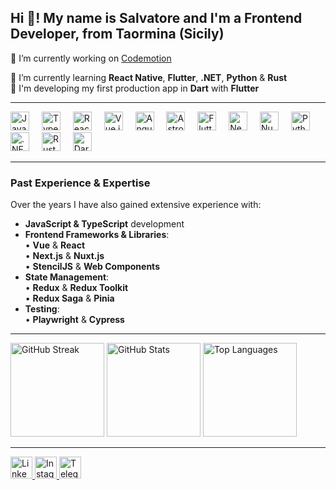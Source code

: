 <h2 align="left">Hi 👋! My name is Salvatore and I'm a Frontend Developer, from Taormina (Sicily)</h2>

🔭 I’m currently working on [Codemotion](https://www.codemotion.com/)

🌱 I’m currently learning **React Native**, **Flutter**, **.NET**, **Python** & **Rust**  
🚀 I'm developing my first production app in **Dart** with **Flutter**

---

<div align="left">
  <!-- Current Technologies -->
  <img src="https://cdn.jsdelivr.net/gh/devicons/devicon/icons/javascript/javascript-plain.svg" height="30" alt="JavaScript"  />
  <img width="12" />
  <img src="https://cdn.jsdelivr.net/gh/devicons/devicon/icons/typescript/typescript-plain.svg" height="30" alt="TypeScript"  />
  <img width="12" />
  <img src="https://cdn.jsdelivr.net/gh/devicons/devicon/icons/react/react-original.svg" height="30" alt="React"  />
  <img width="12" />
  <img src="https://cdn.jsdelivr.net/gh/devicons/devicon/icons/vuejs/vuejs-original.svg" height="30" alt="Vue.js"  />
  <img width="12" />
  <img src="https://cdn.jsdelivr.net/gh/devicons/devicon/icons/angularjs/angularjs-original.svg" height="30" alt="AngularJS"  />
  <img width="12" />
  <img src="https://cdn.jsdelivr.net/gh/devicons/devicon/icons/astro/astro-original.svg" height="30" alt="Astro"  />
  <img width="12" />
  <img src="https://cdn.jsdelivr.net/gh/devicons/devicon/icons/flutter/flutter-original.svg" height="30" alt="Flutter"  />
  <img width="12" />
  <img src="https://cdn.jsdelivr.net/gh/devicons/devicon/icons/nextjs/nextjs-original.svg" height="30" alt="Next.js"  />
  <img width="12" />
  <img src="https://cdn.jsdelivr.net/gh/devicons/devicon/icons/nuxtjs/nuxtjs-original.svg" height="30" alt="Nuxt.js"  />
  
  <!-- Backend & Others -->
  <img width="12" />
  <img src="https://cdn.jsdelivr.net/gh/devicons/devicon/icons/python/python-original.svg" height="30" alt="Python"  />
  <img width="12" />
  <img src="https://cdn.jsdelivr.net/gh/devicons/devicon/icons/dot-net/dot-net-plain.svg" height="30" alt=".NET"  />
  <img width="12" />
  <img src="https://cdn.jsdelivr.net/gh/devicons/devicon@latest/icons/rust/rust-original.svg" height="30" alt="Rust"  />
  <img width="12" />
  <img src="https://cdn.jsdelivr.net/gh/devicons/devicon/icons/dart/dart-original.svg" height="30" alt="Dart"  />
</div>

---

### Past Experience & Expertise

Over the years I have also gained extensive experience with:

- **JavaScript & TypeScript** development
- **Frontend Frameworks & Libraries**:  
  • **Vue** & **React**  
  • **Next.js** & **Nuxt.js**  
  • **StencilJS** & **Web Components**
- **State Management**:  
  • **Redux** & **Redux Toolkit**  
  • **Redux Saga** & **Pinia**
- **Testing**:  
  • **Playwright** & **Cypress**

---

<div align="left">
  <img src="https://streak-stats.demolab.com?user=salvatore-esposito-green&locale=en&mode=daily&theme=dracula&hide_border=true&border_radius=5" height="150" alt="GitHub Streak"  />
  <img src="https://github-readme-stats.vercel.app/api?username=salvatore-esposito-green&hide_title=false&hide_rank=false&show_icons=true&include_all_commits=true&count_private=true&disable_animations=true&theme=dracula&locale=en&hide_border=true" height="150" alt="GitHub Stats"  />
  <img src="https://github-readme-stats.vercel.app/api/top-langs?username=salvatore-esposito-green&locale=en&hide_title=false&layout=compact&card_width=320&langs_count=5&theme=dracula&hide_border=true" height="150" alt="Top Languages"  />
</div>

---

<div align="left">
  <a href="https://www.linkedin.com/in/salvoesposito/" target="_blank">
    <img src="https://img.shields.io/static/v1?message=LinkedIn&logo=linkedin&label=&color=0077B5&logoColor=white&labelColor=&style=for-the-badge" height="35" alt="LinkedIn"  />
  </a>
  <a href="https://www.instagram.com/mymicsa/" target="_blank">
    <img src="https://img.shields.io/static/v1?message=Instagram&logo=instagram&label=&color=E4405F&logoColor=white&labelColor=&style=for-the-badge" height="35" alt="Instagram"  />
  </a>
  <img src="https://img.shields.io/static/v1?message=Telegram&logo=telegram&label=&color=2CA5E0&logoColor=white&labelColor=&style=for-the-badge" height="35" alt="Telegram"  />
</div>
